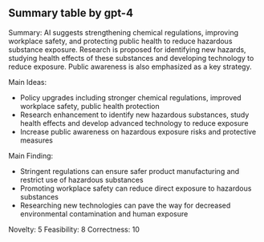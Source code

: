 ## Summary table by gpt-4
Summary: 
AI suggests strengthening chemical regulations, improving workplace safety, and protecting public health to reduce hazardous substance exposure. Research is proposed for identifying new hazards, studying health effects of these substances and developing technology to reduce exposure. Public awareness is also emphasized as a key strategy.

Main Ideas: 
- Policy upgrades including stronger chemical regulations, improved workplace safety, public health protection
- Research enhancement to identify new hazardous substances, study health effects and develop advanced technology to reduce exposure
- Increase public awareness on hazardous exposure risks and protective measures

Main Finding: 
- Stringent regulations can ensure safer product manufacturing and restrict use of hazardous substances
- Promoting workplace safety can reduce direct exposure to hazardous substances
- Researching new technologies can pave the way for decreased environmental contamination and human exposure

Novelty: 5
Feasibility: 8
Correctness: 10